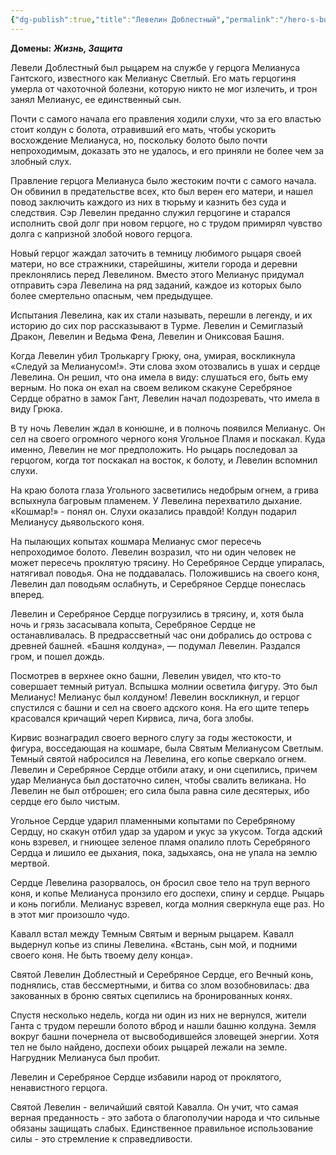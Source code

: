 ```yaml
---
{"dg-publish":true,"title":"Левелин Доблестный","permalink":"/hero-s-book/13-gods-and-religion/hunam-gods/llewellyn-the-valiant/","dgPassFrontmatter":true}
---
```

 

**Домены:** ***Жизнь, Защита***

Левели Доблестный был рыцарем на службе у герцога Мелиануса Гантского, известного как Мелианус Светлый. Его мать герцогиня умерла от чахоточной болезни, которую никто не мог излечить, и трон занял Мелианус, ее единственный сын.

Почти с самого начала его правления ходили слухи, что за его властью стоит колдун с болота, отравивший его мать, чтобы ускорить восхождение Мелиануса, но, поскольку болото было почти непроходимым, доказать это не удалось, и его приняли не более чем за злобный слух.

Правление герцога Мелиануса было жестоким почти с самого начала. Он обвинил в предательстве всех, кто был верен его матери, и нашел повод заключить каждого из них в тюрьму и казнить без суда и следствия. Сэр Левелин преданно служил герцогине и старался исполнить свой долг при новом герцоге, но с трудом примирял чувство долга с капризной злобой нового герцога.

Новый герцог жаждал заточить в темницу любимого рыцаря своей матери, но все стражники, старейшины, жители города и деревни преклонялись перед Левелином. Вместо этого Мелианус придумал отправить сэра Левелина на ряд заданий, каждое из которых было более смертельно опасным, чем предыдущее. 

Испытания Левелина, как их стали называть, перешли в легенду, и их историю до сих пор рассказывают в Турме. Левелин и Семиглазый Дракон, Левелин и Ведьма Фена, Левелин и Ониксовая Башня.

Когда Левелин убил Тролькаргу Грюку, она, умирая, воскликнула «Следуй за Мелианусом!». Эти слова эхом отозвались в ушах и сердце Левелина. Он решил, что она имела в виду: слушаться его, быть ему верным. Но пока он ехал на своем великом скакуне Серебряное Сердце обратно в замок Гант, Левелин начал подозревать, что имела в виду Грюка.

В ту ночь Левелин ждал в конюшне, и в полночь появился Мелианус. Он сел на своего огромного черного коня Угольное Пламя и поскакал. Куда именно, Левелин не мог предположить. Но рыцарь последовал за герцогом, когда тот поскакал на восток, к болоту, и Левелин вспомнил слухи. 

На краю болота глаза Угольного засветились недобрым огнем, а грива вспыхнула багровым пламенем. У Левелина перехватило дыхание. «Кошмар!» - понял он. Слухи оказались правдой! Колдун подарил Мелианусу дьявольского коня. 

На пылающих копытах кошмара Мелианус смог пересечь непроходимое болото. Левелин возразил, что ни один человек не может пересечь проклятую трясину. Но Серебряное Сердце упиралась, натягивал поводья. Она не поддавалась. Положившись на своего коня, Левелин дал поводьям ослабнуть, и Серебряное Сердце понеслась вперед.

Левелин и Серебряное Сердце погрузились в трясину, и, хотя была ночь и грязь засасывала копыта, Серебряное Сердце не останавливалась. В предрассветный час они добрались до острова с древней башней. «Башня колдуна», — подумал Левелин. Раздался гром, и пошел дождь.

Посмотрев в верхнее окно башни, Левелин увидел, что кто-то совершает темный ритуал. Вспышка молнии осветила фигуру. Это был Мелианус! Мелианус был колдуном! Левелин воскликнул, и герцог спустился с башни и сел на своего адского коня. На его щите теперь красовался кричащий череп Кирвиса, лича, бога злобы.

Кирвис вознаградил своего верного слугу за годы жестокости, и фигура, восседающая на кошмаре, была Святым Мелианусом Светлым. Темный святой набросился на Левелина, его копье сверкало огнем. Левелин и Серебряное Сердце отбили атаку, и они сцепились, причем удар Мелиануса был достаточно силен, чтобы свалить великана. Но Левелин не был отброшен; его сила была равна силе десятерых, ибо сердце его было чистым. 

Угольное Сердце ударил пламенными копытами по Серебряному Сердцу, но скакун отбил удар за ударом и укус за укусом. Тогда адский конь взревел, и гниющее зеленое пламя опалило плоть Серебряного Сердца и лишило ее дыхания, пока, задыхаясь, она не упала на землю мертвой. 

Сердце Левелина разорвалось, он бросил свое тело на труп верного коня, и копье Мелиануса пронзило его доспехи, спину и сердце. Рыцарь и конь погибли. Мелианус взревел, когда молния сверкнула еще раз. Но в этот миг произошло чудо.

Кавалл встал между Темным Святым и верным рыцарем. Кавалл выдернул копье из спины Левелина. «Встань, сын мой, и подними своего коня. Не быть твоему делу конца».

Святой Левелин Доблестный и Серебряное Сердце, его Вечный конь, поднялись, став бессмертными, и битва со злом возобновилась: два закованных в броню святых сцепились на бронированных конях. 

Спустя несколько недель, когда ни один из них не вернулся, жители Ганта с трудом перешли болото вброд и нашли башню колдуна. Земля вокруг башни почернела от высвободившейся зловещей энергии. Хотя тел не было найдено, доспехи обоих рыцарей лежали на земле. Нагрудник Мелиануса был пробит.

Левелин и Серебряное Сердце избавили народ от проклятого, ненавистного герцога.

Святой Левелин - величайший святой Кавалла. Он учит, что самая верная преданность - это забота о благополучии народа и что сильные обязаны защищать слабых. Единственное правильное использование силы - это стремление к справедливости.